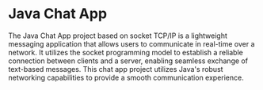 # Java Chat App

The Java Chat App project based on socket TCP/IP is a lightweight messaging application that allows users to communicate in real-time over a network. It utilizes the socket programming model to establish a reliable connection between clients and a server, enabling seamless exchange of text-based messages. This chat app project utilizes Java's robust networking capabilities to provide a smooth communication experience.
